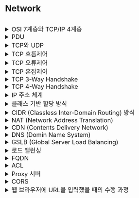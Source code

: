 # Network 

<br>

<details>
<summary style="font-size:20px">OSI 7계층와 TCP/IP 4계층</summary>
<div markdown="1">

![image](https://user-images.githubusercontent.com/38535571/230088639-3eeec45b-5ad5-48e6-8217-0e076cde69b0.png)

#### OSI 7계층
* 네트워크의 통신 과정을 7단계로 나눠 표준화한 것
* ISO(국제표준기구)에서 만듦 

#### OSI Application(7, Message or Data)
* 사용자에게 `실제 애플리케이션 서비스를 제공`하는 계층
* HTTP, FTP, DNS
#### OSI Presentation(6, Message or Data)
* 애플리케이션의 `데이터 형태와 구조를 변환(번역, 암호화, 압축)`시키는 계층
* 코드 간의 번역을 담당 -> 사용자 시스템에서 데이터의 형식상 차이를 다루는 부담을 응용 계층으로부터 덜어줌
#### OSI Session(5, Message or Data)
* 양 끝단의 응용 프로세스가 `통신을 관리하기 위한 방법`을 제공
  * 동시 송수신 방식(duplex)- 반이중 방식(half-duplex), 전이중 방식(Full Duplex)의 통신 등
* 애플리케이션 간의 `TCP/IP 세션을 구축하고 관리하며 종료`시키는 계층
* Socket
#### OSI Transport(4, Segment)
* 통신 `양단 간의 신뢰성 있는 통신`을 보장하는 계층
* TCP, UDP
#### OSI Network(3, Packet)
* 목적지까지의 경로를 선택하고 `경로에 따라 패킷을 전달(라우팅)`해주는 계층
* IP / 라우터
#### OSI Link(2, Frame)
* 인접한 `피어 간의 신뢰성 있는 통신`을 보장하는 계층
* ARP, MAC / 브릿지, 스위치
#### OSI Physical(1, Bit)
* 전기적, 기계적, 기능적인 특성을 이용해서 `통신 케이블로 데이터를 전송`
* 리피터, 케이블, 허브, NIC

#### TCP/IP 4계층
* 네트워크 통신 과정을 4계층으로 나눠 표현한 것
* TCP/IP 4계층에서 에플리케이션 계층을 3개로 쪼개고 인터넷 계층을 네트워크 계층이라고 부르면서 링크 계층을 데이터 링크 계층과 물리 계층으로 나누면 OSI 7계층이 됨

#### TCP/IP Application(4, Message)
* 응용 프로그램이 사용되는 프로토콜 계층
* HTTP, FTP, DNS
#### TCP/IP Transport(3, Segment)
* 송신자와 수신자를 연결하는 통신 서비스를 제공하며 애플리케이션과 인터넷 계층 사이의 데이터가 전달될 때 중계하는 역할을 하는 계층
* TCP, UDP
#### TCP/IP Internet(2, Packet)
* 장치로부터 받은 네트워크 패킷을 IP 주소로 지정된 목적지로 전송하기 위해 사용되는 계층
* IP
#### TCP/IP Link(1,Frame/Bit)
* 전선, 광섬유, 무선 등 실질적으로 데이터를 전달하며 장치 간에 신호를 주고 받는 규칙을 정하는 계층

</div>
</details>


<details>
<summary style="font-size:20px">PDU</summary>
<div markdown="1">

#### PDU
![image](https://user-images.githubusercontent.com/38535571/230087342-ff3182cc-c6e1-485b-aeb2-71fd91e492cc.png)
* 네트워크 어떠한 계층에서 다른 계층으로 데이터가 전달될 때 한 덩이리의 단위를 PDU(Protocal Data Unit)이라고 함
* PDU는 메타 정보를 갖고 있는 `헤더`와 데이터를 의미하는 `페이로드`로 구성되며 계층마다 부르는 명칭이 다름

#### 캡슐화와 비캡슐화
![image](https://user-images.githubusercontent.com/38535571/230087480-27c5292e-8066-4dae-aaf4-a21dd47ca4f9.png)
* 캡슐화 과정은 상위 계층의 헤더와 데이터를 하위 계층의 데이터 부분에 포함시키고 해당 계층의 헤더를 삽입하는 과정
* 비캡슐화 과정은 하위 계층에서 상위 계층으로 가며 각 계층의 헤더 부분을 제거하는 과정
* 송신자의 애플리케이션 계층에서부터 각 계층에서 캡슐화를 통해 데이터가 생성되고 수신자의 링크 계층에서부터 각 계층에서 비캡슐화를 통해 데이터가 전달

</div>
</details>

<details>
<summary style="font-size:20px">TCP와 UDP</summary>
<div markdown="1"> 

#### TCP
* `신뢰성을 보장하는 연결형 프로토콜`
* `흐름제어, 혼잡제어`를 제공
* 웹 HTTP 통신, 이메일, 파일 전송에서 사용 

#### UDP
* `신뢰성을 보장하지 않는 비연결형 프로토콜`
* 흐름제어, 혼잡제어를 제공하지 않음
* 속도가 중요한 서비스(스트리밍)에서 사용
* UDP 자체는 신뢰성을 보장하지 않지만 추가적인 정의를 통해 보장 가능 (HTTP/3에서 QUIC 프로토콜) 

</div>
</details> 

<details>
<summary style="font-size:20px">TCP 흐름제어</summary>
<div markdown="1"> 

#### TCP 흐름제어
* `수신자와 송신자`의 메시지 처리속도 차이를 해결하기 위한 방법
* 수신자는 윈도우 크기를 자신의 응답 헤더에 담아서 송신 측에게 전해주게 되고, 송신자는 상대방에게 데이터를 보낼 때 이 윈도우 크기를 확인

#### 종류
##### Stop and Wait
![image](https://user-images.githubusercontent.com/38535571/230088843-64d1d387-0105-42a6-be71-5313a904db4d.png)
* 전송한 패킷의 ACK을 수신하면 다음 패킷 전송 

##### Sliding Window - Go Back N
![image](https://user-images.githubusercontent.com/38535571/230088958-430d6c0c-ccd1-44a1-b06a-e9e3f7191572.png)

* 수신 측에서 설정한 윈도우 크기만큼의 패킷을 ACK의 확인 없이 전송, 데이터의 흐름을 동적으로 조절하는데 Cumulative ACK(마지막으로 수신 성공한 패킷의 ACK을 계속 전송)을 받고 문제가 된 패킷부터는 모두 재전송

##### Sliding Window - Selective Repeat
* 수신 측에서 설정한 윈도우 크기만큼의 패킷을 ACK의 확인 없이 전송, 데이터의 흐름을 동적으로 조절하는데 Selective ACK(수신 성공한 패킷의 개별 ACK 전송)을 받고 문제가 된 패킷만 재전송 

</div>
</details> 

<details>
<summary style="font-size:20px">TCP 오류제어</summary>
<div markdown="1"> 

#### TCP 오류제어
* TCP 오류 제어는 수신자와 송신자의 패킷 오류 처리를 하는 방법
* 수신자가 송신자에게 명시적으로 NACK(부정응답)을 보내거나 송신자에게 ACK(긍정응답)가 오지 않거나 중복된 ACK가 계속 해서 오면 오류가 발생했다고 판단

#### 종류

##### Stop and Wait ARQ
![image](https://user-images.githubusercontent.com/38535571/230089063-3f38e92f-18c8-4fe0-960f-574930b1b7c2.png)
* 송신 측에서 1개의 프레임을 송신하고, 수신측에서 수신된 프레임의 에러 유무에 따라 ACK 혹은 NAK를 보내는 방식

##### Go Back N ARQ과 SR(Selective-Reject) ARQ
![image](https://user-images.githubusercontent.com/38535571/230089122-4e131f97-3c44-4a69-bf3d-76feb0c46f7d.png)

* Go Back N ARQ: 전송된 프레임이 손상되거나 분실된 경우 그리고 ACK 패킷의 손실로 인한 타임아웃이 발생한 경우에 확인된 마지막 프레임 이후로 모든 프레임을 재전송하는 방식
* SR(Selective-Reject) ARQ: 손실된 프레임만 재전송하여 Go Back N ARQ의 확인된 마지막 프레임 이후의 모든 프레임을 재전송하는 단점을 보완한 기법

</div>
</details>

<details>
<summary style="font-size:20px">TCP 혼잡제어</summary>
<div markdown="1"> 

#### TCP 혼잡제어
* `송신자와 네트워크(라우터)`의 데이터 처리 속도 차이를 해결하기 위한 방법
* 패킷 손실 시 파악되는 타임 아웃이나 중복된 ACK을 통해서 혼잡을 파악
* ACK을 확인하지 않고도 보낼 수 있는 데이터 양인 CWND(Congestion Window)를 기반으로 동작

#### 종류

##### Additive Increase/Multicative Decrease
![image](https://user-images.githubusercontent.com/38535571/230089448-878526f9-afab-4fb3-a575-96af91da0c6e.png)
* CWND를 기본 값에서 시작하여 1씩 증가시키는 방법

##### Slow Start
![image](https://user-images.githubusercontent.com/38535571/230089559-d3a441a1-9710-4762-b077-1e25420113be.png)
* CWND가 1부터 지수적(2배)으로 증가시키는 방법
##### Congestion Avoidance(혼잡 회피)
* CWND가 임계치에 도달하면 1씩 증가키는 방법

##### Fast Recovery(빠른 회복)
* 혼잡 상황에서 사용되는 기법으로 CWND를 1/2배로 감소하고 선형적 증가시키는 방법
##### Fast Retransmit(빠른 재전송)
* 중복 ACK를 3개 받으면 재전송을 하는 방법

</div>
</details>

<details>
<summary style="font-size:20px">TCP 3-Way Handshake</summary>
<div markdown="1"> 

#### TCP 3-Way Handshake
![image](https://user-images.githubusercontent.com/38535571/230090204-4d27034e-9954-4a5a-b14b-105cf1bcafef.png)
* 서버와 클라이언트가 TCP `연결을 맺을 때` 사용

#### TCP 3-Way Handshake 과정
* 클라이언트는 서버로 통신을 시작하겠다는 SYN을 보낸다.
* 서버는 그에 대한 응답으로 SYN+ACK를 보낸다.
* 마지막으로 클라이언트는 서버로부터 받은 패킷에 대한 응답으로 ACK를 보낸다.

#### TCP 3-Way Handshake 상태

* LISTEN: 포트가 열린 상태로 연결 요청 대기 중인 상태
* SYN-SENT: SYN 요청을 한 상태
* SYN-RECEIVED: SYN 요청을 받고 상대방의 응답을 기다리는 중인 상태
* ESTABLISEHD: 연결의 수립이 완료된 상태, 서로 데이터를 교환할 수 있음

#### 필요성
* TCP는 양방향 프로토콜이므로 클라이언트와 서버가 각각 서로에게 패킷을 전송할 수 있다는 것을 확인해야 됨 

#### Sequence Number를 난수로 이용하는 이유
* 연결을 맺을 때 사용하는 포트(port)는 유한 범위 내에서 사용하고 시간이 지남에 따라 재사용됨
* 따라서 두 통신 호스트가 과거에 사용된 포트 번호 쌍을 사용할 가능성이 존재함
* 서버 측에서는 패킷의 SYN을 보고 패킷을 구분하게 되는데, 난수가 아닌 순차적인 number가 전송된다면 이전의 연결로부터 오는 패킷으로 인식할 위험이 있음 

</div>
</details>

<details>
<summary style="font-size:20px">TCP 4-Way Handshake</summary>
<div markdown="1"> 

#### TCP 4-Way Handshake
![image](https://user-images.githubusercontent.com/38535571/230090283-f712544c-4d3d-43c8-b751-3ce893704e20.png)
* 서버와 클라이언트가 TCP `연결을 종료할 때` 사용

#### TCP 4-Way Handshake 과정
* 클라이언트는 응답을 주고 연결을 끊기 위해 FIN패킷을 보낸다.
* 서버는 클라이언트에서 보낸 패킷에 대한 응답으로 ACK 패킷을 보낸다.
* 서버는 자신의 통신이 모두 끝나면 사용한 소켓을 정리하며 통신을 완전히 끝내도 된다는 의미로 FIN 패킷을 보낸다.
* 클라이언트는 서버 패킷에 대한 응답으로 ACK패킷을 보낸다.

#### TCP 4-Way Handshake 상태
* CLOSE-WAIT	상대방의 FIN(종료 요청)을 받은 상태 (상대방 FIN에 대한 ACK를 보내고 애플리케이션에 종료를 알림)
* FIN-WAIT-1	자신이 보낸 FIN에 대한 ACK를 기다리거나 상대방의 FIN을 기다리는 상태
* LAST-ACK	CLOSE-WAIT 상태를 처리 후 자신의 FIN요청을 보낸 후 FIN에 대한 ACK를 기다리는 상태
* FIN-WAIT-2	자신이 보낸 FIN에 대한 ACK를 받았고 상대방의 FIN을 기다리는 상태
* TIME-WAIT	모든 FIN에 대한 ACK를 받고 연결 종료가 완료된 상태 (새 연결과 겹치지 않도록 일정 시간 동안 기다린 후 CLOSED로 전이)
* CLOSE	연결 수립을 시작하기 전의 기본 상태 (연결 없음)

#### 필요성
* 클라이언트가 일방적으로 끊으면 서버는 `연결은 되어 있으나 요청이 없는 상태`로 오해할 수 있음
* 클라이언트는 데이터 전송을 끝냈다고 하더라도 서버는 전송할 것이 남아있을 수 있음 

</div>
</details>

<details>
<summary style="font-size:20px">IP 주소 체계</summary>
<div markdown="1"> 

#### IPv4
* 현재 일반적으로 사용되는 주소 체계
* 32비트를 8비트로 단위로 점을 찍어 표기하는 방식
* 123.45.67.88 같은 방식으로 표기됨

#### IPv6
* IPv4의 주소의 개수가 부족 문제를 해결하기 위해 생긴 주소 체계
* 64비트를 16비트 단위로 점을 찍어 표기하는 방식
* 2001:db8::ff00:42:8329 같은 방식으로 표기됨


#### IPv4 IPv6 헤더
![image](https://user-images.githubusercontent.com/38535571/230091358-80da4098-409a-4315-afa2-0b7fd03b7513.png)

#### IPv4 IPv6 패킷
![image](https://user-images.githubusercontent.com/38535571/230091472-20cb9246-77ef-47e2-9401-597a7e51d130.png)
![image](https://user-images.githubusercontent.com/38535571/230091539-a2455449-b874-466c-8b37-9fe6d5af24b8.png)

</div>
</details>

<details>
<summary style="font-size:20px">클래스 기반 할당 방식</summary>
<div markdown="1"> 

#### 클래스 기반 할당 방식
![image](https://user-images.githubusercontent.com/38535571/230091833-02061247-24a4-4a54-bce3-d8dbf125f81b.png)
* 클래스를 구분하여 대역을 설정하여 앞에 있는 부분을 네트워크 주소, 그 뒷 부분을 주소인의 호스트 주소로 IP를 활용하는 방법
* A 클래스의 12.0.0.0 네트워크를 부여받았다면 12.255.255.255.255는 브로드 캐스트용 주소가 되며 12.0.0.1 ~ 12.255.255.255.254의 호스트 주소로 사용 가능
* 116.0.0.0 네트워크를 부여받았다면 A 클래스이며 116.0.0.1 ~ 12.255.255.255.254의 호스트 주소로 사용 가능

#### 클래스 A
* 앞에 첫번째 바이트를 네트워크 주소로 나머지 3개의 바이트를 호스트 주소로 사용
* 구분 비트가 0 -> 00000000.00000000.00000000.00000000 ~ 01111111.11111111.11111111.11111111
* 대역 0.0.0.0 ~ 127.255.255.255 사용

#### 클래스 B
* 앞에서부터 두번째 바이트까지를 네트워크 주소로 나머지 2개의 바이트를 호스트 주소로 사용
* 구분 비트가 10 -> 10000000.00000000.00000000.00000000 ~ 10111111.11111111.11111111.11111111
* 대역 128.0.0.0 ~ 191.255.255.255 사용

#### 클래스 C
* 앞에서부터 세번째 바이트까지를 네트워크 주소로 나머지 1개의 바이트를 호스트 주소로 사용
* 구분 비트가 110 -> 11000000.00000000.00000000.00000000 ~ 11011111.11111111.11111111.11111111
* 대역 192.0.0.0 ~ 223.255.255.255 사용

</div>
</details>

<details>
<summary style="font-size:20px">CIDR (Classless Inter-Domain Routing) 방식</summary>
<div markdown="1"> 
 
![image](https://user-images.githubusercontent.com/38535571/230092405-0fa92be9-3fc4-43a0-a6b3-30e51d0441b1.png)

 * 클래스 없는 도메인 간 라우팅 기법
* 최신의 IP 주소 할당 방법으로 정적이였던 클래스 방식에 비해 IP 주소의 영역을 여러 네트워크 영역으로 나눌 수 있기 때문에 기존방식에 비해 유연 
* 서브넷으로 최대 호스트 수를 유추할 수 있음
* 예를 들면 10.0.2.23/xx 같은 형식
  * xx 자리수까지는 고정 IP
* 서브넷의 사용 가능 IP 수: 2^(32-xx) - 2
  * 첫번째: 네트워크 주소, 마지막: 브로드캐스팅 주소
* 네트워크가 143.7.65.203/22 이면 앞에 22비트는 네트워크 주소를 나타내고 나머지 10비트는 호스트 주소를 나타내고 143.7.64.0 ~ 143.7.67.255의 호스트 주소를 사용
</div>
</details>

<details>
<summary style="font-size:20px">NAT (Network Address Translation)</summary>
<div markdown="1"> 
![image](https://user-images.githubusercontent.com/38535571/230092496-4cd47fc8-ea85-4f8e-b47b-82f74572f901.png)
#### 정의
* IP 패킷의 TCP/UDP 포트 숫자와 소스 및 목적지의 IP 주소 등을 `재기록`하면서 `라우터`를 통해 통신하는 기술
* 외부에 공개된 `공인(Public) IP`와 내부에서 사용하는 `사설(Private) IP`를 `맵핑`하여 원활히 통신할 수 있게 하는 기술
* IPv4 주소 체계로 많은 주소를 표기하지 못했는데 이를 해결해준 기술
* 사설 IP를 통하기 때문에 내부망 IP들이 노출되지 않으므로 보안적 강점이 있음
* 외부에서 사설 IP를 알 방법이 없어 내부 네트워크와 호스트를 보호 가능 

#### 동작 과정
##### 요청 패킷 전송하기
* 패킷 헤더 = `소스 IP: 사설 IP`, `목적 IP: 목적지 IP`
* 게이트 웨이에서 `소스 IP: 게이트웨이의 공인 IP`로 변경, `목적 IP: 목적지 IP` 변경 없음
* NAT 테이블에 맵핑 내역을 저장

##### 응답 패킷받기
* 패킷 헤더 = `소스 IP: 목적지 IP`, `목적 IP: 게이트웨이의 공인 IP`
* 게이트 웨이에서 `소스 IP: 목적지 IP` 변경 없음, `목적 IP: 사설 IP`로 변경 (재기록)
* NAT 테이블을 참조하여 수정 

</div>
</details>

<details>
<summary style="font-size:20px">CDN (Contents Delivery Network)</summary>
<div markdown="1"> 

#### CDN
* `지리적, 물리적으로 떨어져 있는` 사용자에게 웹 페이지 콘텐츠 `로드 지연을 최소화`하는 촘촘히 `분산된 서버`로 이루어진 플랫폼 기술
* 각 지역에 캐시 서버(PoP, Points of Presence)를 분산 배치해서 가까운 사용자의 요청에 원본 서버가 아닌 캐시 서버가 콘텐츠를 전달 

#### CDN 사용 시의 이점
* 지리적으로 가까운 캐시 서버가 응답하여 빠른 응답 가능
* Origin 서버에 문제가 생겨도 다른 서버로 대체가 가능해 안전성 증가
* 트래픽 집중 방지 가능 

#### CDN 처리 과정
* 클라이언트는 HTML, 이미지, CSS, JavaScript 파일 등 필요한 콘텐츠를 요청
* `콘텐츠에 대한 각 요청이 발생하면 최적으로 배치된 CDN 서버에 엔드유저가 매핑`
* CDN 서버는 요청된 파일의 `캐싱`된(사전 저장된) 버전으로 응답 

</div>
</details>

<details>
<summary style="font-size:20px">DNS (Domin Name System)</summary>
<div markdown="1"> 

![image](https://user-images.githubusercontent.com/38535571/230093255-b1d91c83-b6e0-4410-96c7-05d9c03c085d.png)

#### 도메인
* 네트워크 상에서 컴퓨터를 식별하는 호스트명

#### DNS
* 컴퓨터를 식별하는 호스트명인 도메인을 실제 서버와 연결 시켜주는 시스템

</div>
</details>

<details>
<summary style="font-size:20px">GSLB (Global Server Load Balancing)</summary>
<div markdown="1"> 

![image](https://user-images.githubusercontent.com/38535571/230092667-f2fbf5e6-bc34-44e4-97a2-0ea5ddd37376.png)

* 전통적인 DNS 서비스를 발전시킨 형태로 헬스 체크와 지리적 정보를 사용하는 시스템
* DNS 기반의 로드 밸런싱으로 IP가 아닌 도메인을 갖음
* DNS와 VIP를 통해서 구성을 한 경우 한 IDC에 서버들이 몰려 있으면 DR 상황에서 문제가 생길 수 있기 때문에 서버의 위치를 고려할 수 있는 GSLB를 사용
* VIP와 GLSB를 함께 사용 할 수도 있고 VIP 없이 GSLB만 서버에 묶어서 구성할 수도 있음
* 일반적인 DNS 방식과 달리 헬스 체크를 통해서 서버가 죽은 경우 해당 서버로 요청이 가지 않도록 할 수 있음
* 일반적인 DNS 방식과 달리 L4/L7의 스위치가 추가로 필요

</div>
</details>


<details>
<summary style="font-size:20px">로드 밸런싱</summary>
<div markdown="1">
 
![image](https://user-images.githubusercontent.com/38535571/230092566-e9686218-692f-43ce-8d0a-65171baacace.png)

#### 로드 밸런싱
* 로드 밸런서를 클라이언트와 서버 사이에 두고, 부하가 집중되지 않도록 여러 서버에 분산하는 방식
* Scale out 시에 사용
* Server Load Balancing이라고도 불림

#### 로드 밸런서
* 로드 밸런싱 작업을 담당하는 장비

#### 로드 밸런서의 역할
* NAT(Network Address Translation): 사설IP - 공인IP 전환
* Tunneling: 데이터를 캡슐화하여 연결된 노드만 캡슐을 해제할 수 있게 만듦
* DSR(동적 소스 라우팅): 요청에 대한 응답을 할 때 로드밸런서가 아닌 클라이언트의 IP로 응답

#### L4 로드 밸런싱
* IP와 PORT 기반의 로드 밸런싱
* 보통 L4 스위치 장비로 로드밸런싱하며 가격이 비쌈
* VIP를 통한 로드 밸런싱은 L4 로드밸런싱

#### L7 로드 밸런싱
* URI, Payload, Http Header, Cookie 등 기반의 로드 밸런싱
* 보통 L7 스위치 장비로 로드밸런싱하며 가격이 비쌈
* nginx나 apache를 통한 로드 밸런싱은 L7 로드밸런싱

#### VIP(Virtual IP)
* 여러 개의 실제 서버를 대표하는 가상의 IP로 DNS와 VIP를 연결하여 다수의 서버에 연결할 때 사용
* VIP는 IP 기반의 `로드 밸런싱`하는 역할을 겸할 수 있음

</div>
</details>

<details>
<summary style="font-size:20px">FQDN</summary>
<div markdown="1"> 

* Fully Qualified Domain Name의 약자로 전체 `주소 도메인 네임`
* 도메인 하위에 서브 도메인을 구성할 수 있는데 FQDN은 서브도메인까지 포함한 Full Domain

</div>
</details>

<details>
<summary style="font-size:20px">ACL</summary>
<div markdown="1"> 

* Access Control List의 약자로 네트워크 망에 접근을 허가하는 IP 리스트와 포트

</div>
</details>

<details>
<summary style="font-size:20px">Proxy 서버</summary>
<div markdown="1"> 

#### 프록시

* 다른 서버와 통신하기 전에 반드시 거치도록 되어 있는 서버로 `클라이언트가 프록시를 통해서 다른 네트워크 서비스에 간접적으로 접속하게하는 서버 프로그램` 함
* Access Control, Cache, 보안 등의 기능을 할 수 있음
* 포워드 프록시라고 부르기도 함

#### 리버스 프록시
* 한 대 이상의 서버로부터 자원을 추출하여 클라이언트에 전달하는 프록시 서버
* 부하 분산이 가능
* 주로 웹 서버를 통해 리버스 프록시 서버를 구축

</div>
</details>

<details>
<summary style="font-size:20px">CORS</summary>
<div markdown="1"> 

* 교차 출처 리소스 공유(Cross-Origin Resource Sharing, CORS)는 추가 HTTP 헤더를 사용하여, 한 출처에서 실행 중인 웹 애플리케이션이 다른 출처의 선택한 자원에 접근할 수 있는 권한을 부여하도록 브라우저에 알려주는 체제

</div>
</details>

<details>
<summary style="font-size:20px">웹 브라우저에 URL을 입력했을 때의 수행 과정</summary>
<div markdown="1">

* 사용자의 PC는 `DHCP 서버`에서 사용자 `자신의 IP 주소`, `가장 가까운 라우터의 IP 주소`, `가장 가까운 DNS서버의 IP 주소`를 받음
* `DNS` 서버로 쿼리를 전송해 URL의 `IP 주소`를 응답받음
  * `ARP`를 이용하여 가장 가까운 라우터의 IP 주소로 MAC 주소를 얻어 요청 전송
* TCP Socket을 통해 웹 서버와 `3-Way Hand Shaking`을 하여 연결
* `HTTP Request`가 TCP Socket을 통해 보내지고, 응답으로 웹페이지의 정보가 사용자의 PC에 전달

#### 참고
* DHCP: IP 주소 및 TCP/IP 설정을 클라이언트에 자동으로 제공하는 프로토콜
* DNS: IP 주소와 도메인의 매핑 정보를 관리하는 프로토콜
* ARP: IP 주소를 물리 주소로 변환하는 프로토콜
* IP 주소: 컴퓨터 마다 부여된 고유의 주소, 변할 수 있음
* MAC 주소: NIC 카드 마다 부여된 네트워크 장비 고유의 주소, 변하지 않음

</div>
</details>
